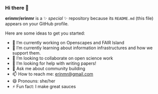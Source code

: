 ### Hi there 👋


**erinmr/erinmr** is a ✨ _special_ ✨ repository because its `README.md` (this file) appears on your GitHub profile.

Here are some ideas to get you started:

- 🔭 I’m currently working on Openscapes and FAIR Island
- 🌱 I’m currently learning about information infrastructures and how we support them.
- 👯 I’m looking to collaborate on open science work
- 🤔 I’m looking for help with writing papers!
- 💬 Ask me about community building
- 📫 How to reach me: erinmr@gmail.com
- 😄 Pronouns: she/her
- ⚡ Fun fact: I make great sauces

